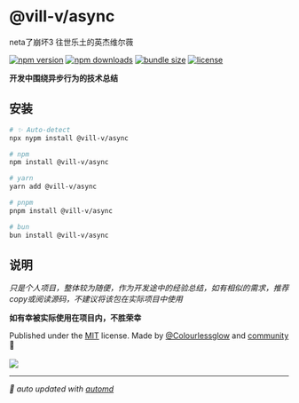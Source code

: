 # @vill-v/async
neta了崩坏3 往世乐土的英杰维尔薇

<!-- automd:badges color="orange" license licenseBranch  bundlephobia packagephobia -->

[![npm version](https://img.shields.io/npm/v/@vill-v/async?color=orange)](https://npmjs.com/package/@vill-v/async)
[![npm downloads](https://img.shields.io/npm/dm/@vill-v/async?color=orange)](https://npmjs.com/package/@vill-v/async)
[![bundle size](https://img.shields.io/bundlephobia/minzip/@vill-v/async?color=orange)](https://bundlephobia.com/package/@vill-v/async)
[![license](https://img.shields.io/github/license/vill-v-kit/vill-v?color=orange)](https://github.com/vill-v-kit/vill-v/blob/true/LICENSE)

<!-- /automd -->

**开发中围绕异步行为的技术总结**

## 安装
<!-- automd:pm-install -->

```sh
# ✨ Auto-detect
npx nypm install @vill-v/async

# npm
npm install @vill-v/async

# yarn
yarn add @vill-v/async

# pnpm
pnpm install @vill-v/async

# bun
bun install @vill-v/async
```

<!-- /automd -->

## 说明
_只是个人项目，整体较为随便，作为开发途中的经验总结，如有相似的需求，推荐copy或阅读源码，不建议将该包在实际项目中使用_

**如有幸被实际使用在项目内，不胜荣幸**

<!-- automd:contributors author="Colourlessglow" license="MIT" -->

Published under the [MIT](https://github.com/vill-v-kit/vill-v/blob/main/LICENSE) license.
Made by [@Colourlessglow](https://github.com/Colourlessglow) and [community](https://github.com/vill-v-kit/vill-v/graphs/contributors) 💛
<br><br>
<a href="https://github.com/vill-v-kit/vill-v/graphs/contributors">
<img src="https://contrib.rocks/image?repo=vill-v-kit/vill-v" />
</a>

<!-- /automd -->

<!-- automd:with-automd -->

---

_🤖 auto updated with [automd](https://automd.unjs.io)_

<!-- /automd -->
